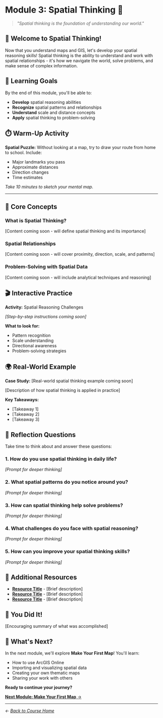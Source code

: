 # Module 3: Spatial Thinking 🧠

> *"Spatial thinking is the foundation of understanding our world."*

## 🚀 Welcome to Spatial Thinking!

Now that you understand maps and GIS, let's develop your spatial reasoning skills! Spatial thinking is the ability to understand and work with spatial relationships - it's how we navigate the world, solve problems, and make sense of complex information.

## 🎯 Learning Goals

By the end of this module, you'll be able to:

- **Develop** spatial reasoning abilities
- **Recognize** spatial patterns and relationships
- **Understand** scale and distance concepts
- **Apply** spatial thinking to problem-solving

## ⏱️ Warm-Up Activity

**Spatial Puzzle:** Without looking at a map, try to draw your route from home to school. Include:
- Major landmarks you pass
- Approximate distances
- Direction changes
- Time estimates

*Take 10 minutes to sketch your mental map.*

---

## 🧠 Core Concepts

### What is Spatial Thinking?

[Content coming soon - will define spatial thinking and its importance]

### Spatial Relationships

[Content coming soon - will cover proximity, direction, scale, and patterns]

### Problem-Solving with Spatial Data

[Content coming soon - will include analytical techniques and reasoning]

## 🎬 Interactive Practice

**Activity:** Spatial Reasoning Challenges

*[Step-by-step instructions coming soon]*

**What to look for:**
- Pattern recognition
- Scale understanding
- Directional awareness
- Problem-solving strategies

## 🌍 Real-World Example

**Case Study:** [Real-world spatial thinking example coming soon]

[Description of how spatial thinking is applied in practice]

**Key Takeaways:**
- [Takeaway 1]
- [Takeaway 2]
- [Takeaway 3]

## 📝 Reflection Questions

Take time to think about and answer these questions:

### 1. How do you use spatial thinking in daily life?
*[Prompt for deeper thinking]*

### 2. What spatial patterns do you notice around you?
*[Prompt for deeper thinking]*

### 3. How can spatial thinking help solve problems?
*[Prompt for deeper thinking]*

### 4. What challenges do you face with spatial reasoning?
*[Prompt for deeper thinking]*

### 5. How can you improve your spatial thinking skills?
*[Prompt for deeper thinking]*

## 🔗 Additional Resources

- **[Resource Title](URL)** - [Brief description]
- **[Resource Title](URL)** - [Brief description]
- **[Resource Title](URL)** - [Brief description]

## 🎉 You Did It!

[Encouraging summary of what was accomplished]

## 🚀 What's Next?

In the next module, we'll explore **Make Your First Map**! You'll learn:
- How to use ArcGIS Online
- Importing and visualizing spatial data
- Creating your own thematic maps
- Sharing your work with others

**Ready to continue your journey?**

[**Next Module: Make Your First Map** →](../04-make-your-first-map/README.md)

---

*← [Back to Course Home](../README.md)* 